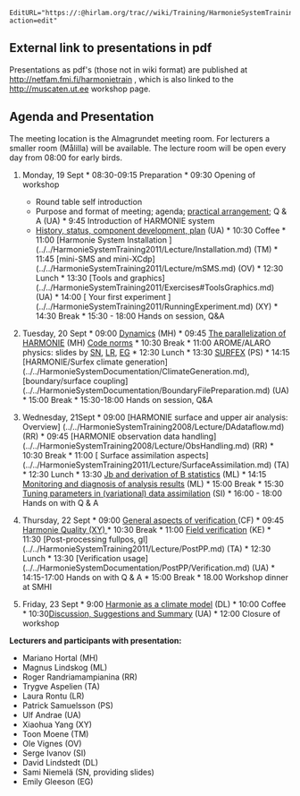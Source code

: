 ```@meta
EditURL="https://:@hirlam.org/trac//wiki/Training/HarmonieSystemTraining2011/Agenda?action=edit"
```
## External link to presentations in pdf

Presentations as pdf's (those not in wiki format) are published at http://netfam.fmi.fi/harmonietrain , which is also linked to the http://muscaten.ut.ee workshop page.

## Agenda and Presentation

The meeting location is the Almagrundet meeting room. For lecturers a smaller room (Målilla) will be available. The lecture room will be open every day from 08:00 for early birds.

   1. Monday, 19 Sept
     * 08:30-09:15 Preparation
     * 09:30 Opening of workshop
       * Round table self introduction
       * Purpose and format of meeting; agenda; [practical arrangement](https://hirlam.org/trac/attachment/wiki/HarmonieSystemTraining2011/Agenda/HarmonieSystemTraining_2011_UA_Welcome.pdf); Q & A (UA)
     * 9:45 Introduction of HARMONIE system
       * [History, status, component development, plan](https://hirlam.org/trac/attachment/wiki/HarmonieSystemTraining2011/Agenda/HarmonieSystemTraining_2011_UA_Introduction.pdf) (UA)
     * 10:30 Coffee
     * 11:00 [Harmonie System Installation ] (../../HarmonieSystemTraining2011/Lecture/Installation.md) (TM)
     * 11:45 [mini-SMS and mini-XCdp] (../../HarmonieSystemTraining2011/Lecture/mSMS.md) (OV)
     * 12:30 Lunch
     * 13:30 [Tools and graphics] (../../HarmonieSystemTraining2011/Exercises#ToolsGraphics.md) (UA)
     * 14:00 [ Your first experiment ] (../../HarmonieSystemTraining2011/RunningExperiment.md) (XY)
     * 14:30 Break
     * 15:30 - 18:00 Hands on session, Q&A

   2. Tuesday, 20 Sept
     * 09:00 [Dynamics](https://hirlam.org/trac/attachment/wiki/HarmonieSystemTraining2011/Agenda/Dynamics_HARMONIE.ppt) (MH)
     * 09:45 [The parallelization of HARMONIE](https://hirlam.org/trac/attachment/wiki/HarmonieSystemTraining2011/Agenda/Parallel_implementation.ppt) (MH) [Code norms](https://hirlam.org/trac/attachment/wiki/HarmonieSystemTraining2011/Agenda/IFSPart6.pdf)
     * 10:30 Break
     * 11:00 AROME/ALARO physics: slides by [SN](http://netfam.fmi.fi/harmonietrain/harphys_SN.pdf), [LR](http://netfam.fmi.fi/harmonietrain/harphys_LR.pdf), [EG](http://netfam.fmi.fi/harmonietrain/harphys_EG.pdf)
     * 12:30 Lunch
     * 13:30 [SURFEX](https://hirlam.org/trac/attachment/wiki/HarmonieSystemTraining2011/Agenda/SURFEX_for_Harmonie_training_2011.ppt) (PS)
     * 14:15 [HARMONIE/Surfex climate generation] (../../HarmonieSystemDocumentation/ClimateGeneration.md), [boundary/surface coupling] (../../HarmonieSystemDocumentation/BoundaryFilePreparation.md) (UA)
     * 15:00 Break
     * 15:30-18:00 Hands on session, Q&A

   3. Wednesday, 21Sept
     * 09:00 [HARMONIE surface and upper air analysis: Overview] (../../HarmonieSystemTraining2008/Lecture/DAdataflow.md) (RR)
     * 09:45 [HARMONIE observation data handling] (../../HarmonieSystemTraining2008/Lecture/ObsHandling.md) (RR)
     * 10:30 Break
     * 11:00 [ Surface assimilation aspects] (../../HarmonieSystemTraining2011/Lecture/SurfaceAssimilation.md) (TA)
     * 12:30 Lunch
     * 13:30 [Jb and derivation of B statistics](https://hirlam.org/trac/raw-attachment/wiki/HarmonieSystemTraining2011/Agenda/magnus_tw_jb_2011.ppt) (ML)
     * 14:15 [Monitoring and diagnosis of analysis results](https://hirlam.org/trac/raw-attachment/wiki/HarmonieSystemTraining2011/Agenda/magnus_tw_mondia_2011.ppt) (ML)
     * 15:00 Break
     * 15:30 [Tuning parameters in (variational) data assimilation](https://hirlam.org/trac/raw-attachment/wiki/HarmonieSystemTraining2011/Agenda/SHMI_2011_Sep_21_OSENU.ppt) (SI)
     * 16:00 - 18:00 Hands on with Q & A

   4. Thursday, 22 Sept
     * 09:00 [General aspects of verification ](https://hirlam.org/trac/raw-attachment/wiki/HarmonieSystemTraining2011/Agenda/Verification_CF.pdf)(CF)
     * 09:45 [Harmonie Quality (XY) ](https://hirlam.org/trac/raw-attachment/wiki/HarmonieSystemTraining2011/Agenda/HarmonieQuality.ppt)
     * 10:30 Break
     * 11:00 [Field verification](https://hirlam.org/trac/raw-attachment/wiki/HarmonieSystemTraining2011/Agenda/Field_Verification2_KE.pdf) (KE)
     * 11:30 [Post-processing fullpos, gl] (../../HarmonieSystemTraining2011/Lecture/PostPP.md) (TA)
     * 12:30 Lunch
     * 13:30 [Verification usage] (../../HarmonieSystemDocumentation/PostPP/Verification.md) (UA)
     * 14:15-17:00 Hands on with Q & A
     * 15:00 Break
     * 18.00 Workshop dinner at SMHI

   5. Friday, 23 Sept
     * 9:00 [Harmonie as a climate model](https://hirlam.org/trac/raw-attachment/wiki/HarmonieSystemTraining2011/Agenda/HARMONIE_Climate.pdf) (DL)
     * 10:00 Coffee
     * 10:30[Discussion, Suggestions and Summary](https://hirlam.org/trac/attachment/wiki/HarmonieSystemTraining2011/Agenda/HarmonieSystemTraining_2011_UA_finale.pdf) (UA)
     * 12:00 Closure of workshop

**Lecturers and participants with presentation:**

 * Mariano Hortal (MH)
 * Magnus Lindskog (ML)
 * Roger Randriamampianina (RR)
 * Trygve Aspelien (TA)
 * Laura Rontu (LR)
 * Patrick Samuelsson (PS)
 * Ulf Andrae (UA)
 * Xiaohua Yang (XY)
 * Toon Moene (TM)
 * Ole Vignes (OV)
 * Serge Ivanov (SI)
 * David Lindstedt (DL) 
 * Sami Niemelä (SN, providing slides)
 * Emily Gleeson (EG)
